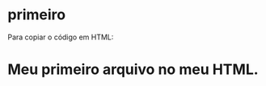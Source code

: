 # primeiro
Para copiar o código em HTML:

<html>
<h1>Meu primeiro arquivo no meu HTML.</h1>
</html>
